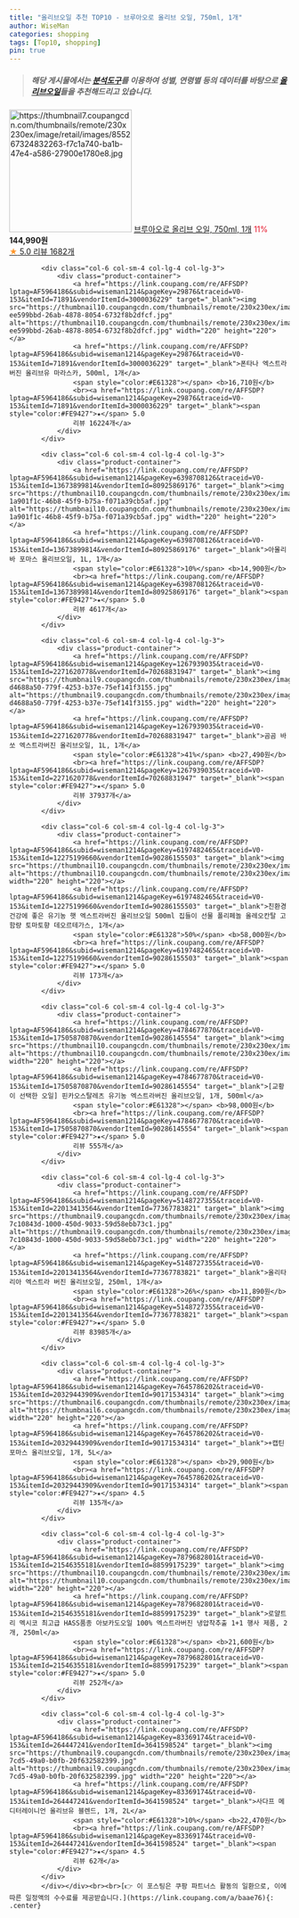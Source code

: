 ```yaml
---
title: "올리브오일 추천 TOP10 - 브루아오로 올리브 오일, 750ml, 1개"
author: WiseMan
categories: shopping
tags: [Top10, shopping]
pin: true
---
```


> ##### 해당 게시물에서는 [**분석도구**](https://itemscout.io/)를 이용하여 **성별**, **연령별** 등의 데이터를 바탕으로 [**올리브오일**](https://link.coupang.com/a/baae76)들을 추천해드리고 있습니다.
<div class="container"><div class="row">
            <div class="col-6 col-sm-4 col-lg-4 col-lg-3">
                <div class="product-container">
                    <a href="https://link.coupang.com/re/AFFSDP?lptag=AF5964186&subid=wiseman1214&pageKey=1294553861&traceid=V0-153&itemId=2306703739&vendorItemId=70303568300" target="_blank"><img src="https://thumbnail7.coupangcdn.com/thumbnails/remote/230x230ex/image/retail/images/855267324832263-f7c1a740-ba1b-47e4-a586-27900e1780e8.jpg" alt="https://thumbnail7.coupangcdn.com/thumbnails/remote/230x230ex/image/retail/images/855267324832263-f7c1a740-ba1b-47e4-a586-27900e1780e8.jpg" width="220" height="220"></a>
                    <a href="https://link.coupang.com/re/AFFSDP?lptag=AF5964186&subid=wiseman1214&pageKey=1294553861&traceid=V0-153&itemId=2306703739&vendorItemId=70303568300" target="_blank">브루아오로 올리브 오일, 750ml, 1개</a>
                    <span style="color:#E61328">11%</span> <b>144,990원</b>
                    <br><a href="https://link.coupang.com/re/AFFSDP?lptag=AF5964186&subid=wiseman1214&pageKey=1294553861&traceid=V0-153&itemId=2306703739&vendorItemId=70303568300" target="_blank"><span style="color:#FE9427">★</span> 5.0
                    리뷰 1682개</a>
                </div>
            </div>
            
            <div class="col-6 col-sm-4 col-lg-4 col-lg-3">
                <div class="product-container">
                    <a href="https://link.coupang.com/re/AFFSDP?lptag=AF5964186&subid=wiseman1214&pageKey=29876&traceid=V0-153&itemId=71891&vendorItemId=3000036229" target="_blank"><img src="https://thumbnail10.coupangcdn.com/thumbnails/remote/230x230ex/image/retail/images/7887488461446675-ee599bbd-26ab-4878-8054-6732f8b2dfcf.jpg" alt="https://thumbnail10.coupangcdn.com/thumbnails/remote/230x230ex/image/retail/images/7887488461446675-ee599bbd-26ab-4878-8054-6732f8b2dfcf.jpg" width="220" height="220"></a>
                    <a href="https://link.coupang.com/re/AFFSDP?lptag=AF5964186&subid=wiseman1214&pageKey=29876&traceid=V0-153&itemId=71891&vendorItemId=3000036229" target="_blank">폰타나 엑스트라 버진 올리브유 마라스카, 500ml, 1개</a>
                    <span style="color:#E61328"></span> <b>16,710원</b>
                    <br><a href="https://link.coupang.com/re/AFFSDP?lptag=AF5964186&subid=wiseman1214&pageKey=29876&traceid=V0-153&itemId=71891&vendorItemId=3000036229" target="_blank"><span style="color:#FE9427">★</span> 5.0
                    리뷰 16224개</a>
                </div>
            </div>
            
            <div class="col-6 col-sm-4 col-lg-4 col-lg-3">
                <div class="product-container">
                    <a href="https://link.coupang.com/re/AFFSDP?lptag=AF5964186&subid=wiseman1214&pageKey=6398708126&traceid=V0-153&itemId=13673899814&vendorItemId=80925869176" target="_blank"><img src="https://thumbnail10.coupangcdn.com/thumbnails/remote/230x230ex/image/retail/images/1413944064817150-1a901f1c-46b8-45f9-b75a-f071a39cb5af.jpg" alt="https://thumbnail10.coupangcdn.com/thumbnails/remote/230x230ex/image/retail/images/1413944064817150-1a901f1c-46b8-45f9-b75a-f071a39cb5af.jpg" width="220" height="220"></a>
                    <a href="https://link.coupang.com/re/AFFSDP?lptag=AF5964186&subid=wiseman1214&pageKey=6398708126&traceid=V0-153&itemId=13673899814&vendorItemId=80925869176" target="_blank">아몰리바 포마스 올리브오일, 1L, 1개</a>
                    <span style="color:#E61328">10%</span> <b>14,900원</b>
                    <br><a href="https://link.coupang.com/re/AFFSDP?lptag=AF5964186&subid=wiseman1214&pageKey=6398708126&traceid=V0-153&itemId=13673899814&vendorItemId=80925869176" target="_blank"><span style="color:#FE9427">★</span> 5.0
                    리뷰 4617개</a>
                </div>
            </div>
            
            <div class="col-6 col-sm-4 col-lg-4 col-lg-3">
                <div class="product-container">
                    <a href="https://link.coupang.com/re/AFFSDP?lptag=AF5964186&subid=wiseman1214&pageKey=1267939035&traceid=V0-153&itemId=2271620778&vendorItemId=70268831947" target="_blank"><img src="https://thumbnail9.coupangcdn.com/thumbnails/remote/230x230ex/image/retail/images/156533657457294-d4688a50-779f-4253-b37e-75ef141f3155.jpg" alt="https://thumbnail9.coupangcdn.com/thumbnails/remote/230x230ex/image/retail/images/156533657457294-d4688a50-779f-4253-b37e-75ef141f3155.jpg" width="220" height="220"></a>
                    <a href="https://link.coupang.com/re/AFFSDP?lptag=AF5964186&subid=wiseman1214&pageKey=1267939035&traceid=V0-153&itemId=2271620778&vendorItemId=70268831947" target="_blank">곰곰 바쏘 엑스트라버진 올리브오일, 1L, 1개</a>
                    <span style="color:#E61328">41%</span> <b>27,490원</b>
                    <br><a href="https://link.coupang.com/re/AFFSDP?lptag=AF5964186&subid=wiseman1214&pageKey=1267939035&traceid=V0-153&itemId=2271620778&vendorItemId=70268831947" target="_blank"><span style="color:#FE9427">★</span> 5.0
                    리뷰 37937개</a>
                </div>
            </div>
            
            <div class="col-6 col-sm-4 col-lg-4 col-lg-3">
                <div class="product-container">
                    <a href="https://link.coupang.com/re/AFFSDP?lptag=AF5964186&subid=wiseman1214&pageKey=6197482465&traceid=V0-153&itemId=12275199660&vendorItemId=90286155503" target="_blank"><img src="https://thumbnail10.coupangcdn.com/thumbnails/remote/230x230ex/image/vendor_inventory/6739/e8403cc3392be5092e545b1a9f576648976808c3a47ddc6673cbcde492e3.jpg" alt="https://thumbnail10.coupangcdn.com/thumbnails/remote/230x230ex/image/vendor_inventory/6739/e8403cc3392be5092e545b1a9f576648976808c3a47ddc6673cbcde492e3.jpg" width="220" height="220"></a>
                    <a href="https://link.coupang.com/re/AFFSDP?lptag=AF5964186&subid=wiseman1214&pageKey=6197482465&traceid=V0-153&itemId=12275199660&vendorItemId=90286155503" target="_blank">친환경 건강에 좋은 유기농 햇 엑스트라버진 올리브오일 500ml 집들이 선물 폴리페놀 올레오칸탈 고함량 토마토향 데오르테가스, 1개</a>
                    <span style="color:#E61328">50%</span> <b>58,000원</b>
                    <br><a href="https://link.coupang.com/re/AFFSDP?lptag=AF5964186&subid=wiseman1214&pageKey=6197482465&traceid=V0-153&itemId=12275199660&vendorItemId=90286155503" target="_blank"><span style="color:#FE9427">★</span> 5.0
                    리뷰 173개</a>
                </div>
            </div>
            
            <div class="col-6 col-sm-4 col-lg-4 col-lg-3">
                <div class="product-container">
                    <a href="https://link.coupang.com/re/AFFSDP?lptag=AF5964186&subid=wiseman1214&pageKey=4784677870&traceid=V0-153&itemId=17505870870&vendorItemId=90286145554" target="_blank"><img src="https://thumbnail10.coupangcdn.com/thumbnails/remote/230x230ex/image/vendor_inventory/afe3/af2aab8a45f2b5bb39b475730a8e4b71a167a8b8d5a0edfc2690e76d9490.png" alt="https://thumbnail10.coupangcdn.com/thumbnails/remote/230x230ex/image/vendor_inventory/afe3/af2aab8a45f2b5bb39b475730a8e4b71a167a8b8d5a0edfc2690e76d9490.png" width="220" height="220"></a>
                    <a href="https://link.coupang.com/re/AFFSDP?lptag=AF5964186&subid=wiseman1214&pageKey=4784677870&traceid=V0-153&itemId=17505870870&vendorItemId=90286145554" target="_blank">[교황이 선택한 오일] 핀카오스탈레츠 유기농 엑스트라버진 올리브오일, 1개, 500ml</a>
                    <span style="color:#E61328"></span> <b>98,000원</b>
                    <br><a href="https://link.coupang.com/re/AFFSDP?lptag=AF5964186&subid=wiseman1214&pageKey=4784677870&traceid=V0-153&itemId=17505870870&vendorItemId=90286145554" target="_blank"><span style="color:#FE9427">★</span> 5.0
                    리뷰 555개</a>
                </div>
            </div>
            
            <div class="col-6 col-sm-4 col-lg-4 col-lg-3">
                <div class="product-container">
                    <a href="https://link.coupang.com/re/AFFSDP?lptag=AF5964186&subid=wiseman1214&pageKey=5148727355&traceid=V0-153&itemId=22013413564&vendorItemId=77367783821" target="_blank"><img src="https://thumbnail9.coupangcdn.com/thumbnails/remote/230x230ex/image/retail/images/4141403111220970-7c10843d-1000-450d-9033-59d58ebb73c1.jpg" alt="https://thumbnail9.coupangcdn.com/thumbnails/remote/230x230ex/image/retail/images/4141403111220970-7c10843d-1000-450d-9033-59d58ebb73c1.jpg" width="220" height="220"></a>
                    <a href="https://link.coupang.com/re/AFFSDP?lptag=AF5964186&subid=wiseman1214&pageKey=5148727355&traceid=V0-153&itemId=22013413564&vendorItemId=77367783821" target="_blank">올리타리아 엑스트라 버진 올리브오일, 250ml, 1개</a>
                    <span style="color:#E61328">26%</span> <b>11,890원</b>
                    <br><a href="https://link.coupang.com/re/AFFSDP?lptag=AF5964186&subid=wiseman1214&pageKey=5148727355&traceid=V0-153&itemId=22013413564&vendorItemId=77367783821" target="_blank"><span style="color:#FE9427">★</span> 5.0
                    리뷰 83985개</a>
                </div>
            </div>
            
            <div class="col-6 col-sm-4 col-lg-4 col-lg-3">
                <div class="product-container">
                    <a href="https://link.coupang.com/re/AFFSDP?lptag=AF5964186&subid=wiseman1214&pageKey=7645786202&traceid=V0-153&itemId=20329443909&vendorItemId=90171534314" target="_blank"><img src="https://thumbnail6.coupangcdn.com/thumbnails/remote/230x230ex/image/vendor_inventory/6de7/c1da642387f5377b5cfe14dc25cbe92e0341670a6e6562c5ceccd55fa519.jpg" alt="https://thumbnail6.coupangcdn.com/thumbnails/remote/230x230ex/image/vendor_inventory/6de7/c1da642387f5377b5cfe14dc25cbe92e0341670a6e6562c5ceccd55fa519.jpg" width="220" height="220"></a>
                    <a href="https://link.coupang.com/re/AFFSDP?lptag=AF5964186&subid=wiseman1214&pageKey=7645786202&traceid=V0-153&itemId=20329443909&vendorItemId=90171534314" target="_blank">+캡틴 포마스 올리브오일, 1개, 5L</a>
                    <span style="color:#E61328"></span> <b>29,900원</b>
                    <br><a href="https://link.coupang.com/re/AFFSDP?lptag=AF5964186&subid=wiseman1214&pageKey=7645786202&traceid=V0-153&itemId=20329443909&vendorItemId=90171534314" target="_blank"><span style="color:#FE9427">★</span> 4.5
                    리뷰 135개</a>
                </div>
            </div>
            
            <div class="col-6 col-sm-4 col-lg-4 col-lg-3">
                <div class="product-container">
                    <a href="https://link.coupang.com/re/AFFSDP?lptag=AF5964186&subid=wiseman1214&pageKey=7879682801&traceid=V0-153&itemId=21546355181&vendorItemId=88599175239" target="_blank"><img src="https://thumbnail10.coupangcdn.com/thumbnails/remote/230x230ex/image/vendor_inventory/c12e/166d0873c1563b7b4e0819bd09187c8b7e0924cbc230c258f34b8963e9bf.jpg" alt="https://thumbnail10.coupangcdn.com/thumbnails/remote/230x230ex/image/vendor_inventory/c12e/166d0873c1563b7b4e0819bd09187c8b7e0924cbc230c258f34b8963e9bf.jpg" width="220" height="220"></a>
                    <a href="https://link.coupang.com/re/AFFSDP?lptag=AF5964186&subid=wiseman1214&pageKey=7879682801&traceid=V0-153&itemId=21546355181&vendorItemId=88599175239" target="_blank">로얄트리 멕시코 최고급 HASS품종 아보카도오일 100% 엑스트라버진 냉압착추출 1+1 행사 제품, 2개, 250ml</a>
                    <span style="color:#E61328"></span> <b>21,600원</b>
                    <br><a href="https://link.coupang.com/re/AFFSDP?lptag=AF5964186&subid=wiseman1214&pageKey=7879682801&traceid=V0-153&itemId=21546355181&vendorItemId=88599175239" target="_blank"><span style="color:#FE9427">★</span> 5.0
                    리뷰 252개</a>
                </div>
            </div>
            
            <div class="col-6 col-sm-4 col-lg-4 col-lg-3">
                <div class="product-container">
                    <a href="https://link.coupang.com/re/AFFSDP?lptag=AF5964186&subid=wiseman1214&pageKey=83369174&traceid=V0-153&itemId=264447241&vendorItemId=3641598524" target="_blank"><img src="https://thumbnail9.coupangcdn.com/thumbnails/remote/230x230ex/image/product/image/vendoritem/2018/09/14/3641598524/06599948-7cd5-49a0-b0fb-20f632582399.jpg" alt="https://thumbnail9.coupangcdn.com/thumbnails/remote/230x230ex/image/product/image/vendoritem/2018/09/14/3641598524/06599948-7cd5-49a0-b0fb-20f632582399.jpg" width="220" height="220"></a>
                    <a href="https://link.coupang.com/re/AFFSDP?lptag=AF5964186&subid=wiseman1214&pageKey=83369174&traceid=V0-153&itemId=264447241&vendorItemId=3641598524" target="_blank">사다프 메디터레이니언 올리브유 블렌드, 1개, 2L</a>
                    <span style="color:#E61328">10%</span> <b>22,470원</b>
                    <br><a href="https://link.coupang.com/re/AFFSDP?lptag=AF5964186&subid=wiseman1214&pageKey=83369174&traceid=V0-153&itemId=264447241&vendorItemId=3641598524" target="_blank"><span style="color:#FE9427">★</span> 4.5
                    리뷰 62개</a>
                </div>
            </div>
            </div></div><br><br>[👉 이 포스팅은 쿠팡 파트너스 활동의 일환으로, 이에 따른 일정액의 수수료를 제공받습니다.](https://link.coupang.com/a/baae76){: .center}
